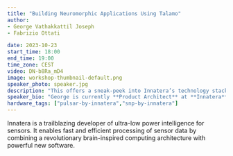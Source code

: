 ```yaml
---
title: "Building Neuromorphic Applications Using Talamo"
author: 
- George Vathakkattil Joseph
- Fabrizio Ottati

date: 2023-10-23
start_time: 18:00 
end_time: 19:00
time_zone: CEST
video: DN-b8Ra_mD4
image: workshop-thumbnail-default.png
speaker_photo: speaker.jpg
description: "This offers a sneak-peek into Innatera’s technology stack allowing application development from scratch and deploying it on mixed-signal neuromorphic hardware."
speaker_bio: "George is currently **Product Architect** at **Innatera**. He completed his Ph.D. from the **Dynamical systems and risk lab**, **University College Dublin**, focusing on continuous-time non- von Neumann computing paradigms. Prior to that, as an engineering physics graduate, he worked on classical approximations of quantum effects in photonics. At Innatera, he helps define the software and hardware architecture for Innatera’s product vision. His other interests span across compilers, music theory, and long-distance cycling. He believes that the best bet for embedded AI in real applications is through neuromorphic computing. His day-to-day revolves around finding balance - where do real signals stop and spikes begin, where do developers stop and compilers begin, where does work stop and life begin? "
hardware_tags: ["pulsar-by-innatera","snp-by-innatera"]
---
```


Innatera is a trailblazing developer of ultra-low power intelligence for sensors. It enables fast and efficient processing of sensor data by combining a revolutionary brain-inspired computing architecture with powerful new software. 
  

